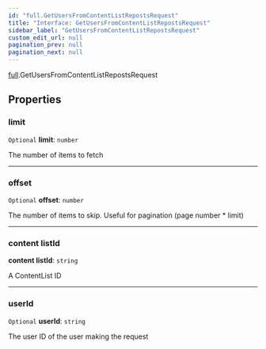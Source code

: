 ```yaml
---
id: "full.GetUsersFromContentListRepostsRequest"
title: "Interface: GetUsersFromContentListRepostsRequest"
sidebar_label: "GetUsersFromContentListRepostsRequest"
custom_edit_url: null
pagination_prev: null
pagination_next: null
---
```


[full](../namespaces/full.md).GetUsersFromContentListRepostsRequest

## Properties

### limit

 `Optional` **limit**: `number`

The number of items to fetch

___

### offset

 `Optional` **offset**: `number`

The number of items to skip. Useful for pagination (page number * limit)

___

### content listId

 **content listId**: `string`

A ContentList ID

___

### userId

 `Optional` **userId**: `string`

The user ID of the user making the request

